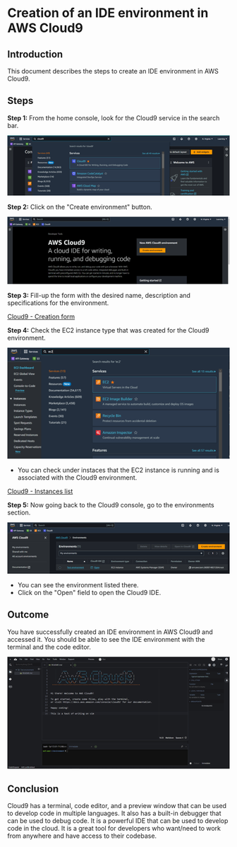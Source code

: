 # Creation of an IDE environment in AWS Cloud9

## Introduction

This document describes the steps to create an IDE environment in AWS Cloud9.

## Steps

**Step 1:** From the home console, look for the Cloud9 service in the search bar.

![Cloud9 - Search bar](images/cloud9_searchbar.png)

**Step 2:** Click on the "Create environment" button.

![Cloud9 - Console](images/cloud9_console.png)

**Step 3:** Fill-up the form with the desired name, description and specifications for the environment.

[Cloud9 - Creation form](images/cloud9_creation.png)

**Step 4:** Check the EC2 instance type that was created for the Cloud9 environment.

![Cloud9 - EC2 instance](images/ec2_instance.png)

* You can check under instaces that the EC2 instance is running and is associated with the Cloud9 environment.

[Cloud9 - Instances list](images/ec2_instance02.png)

**Step 5:** Now going back to the Cloud9 console, go to the environments section.

![Cloud9 - Environments in Cloud9](images/cloud9_open.png)

* You can see the environment listed there.
* Click on the "Open" field to open the Cloud9 IDE.

## Outcome

You have successfully created an IDE environment in AWS Cloud9 and accessed it.
You should be able to see the IDE environment with the terminal and the code editor.

![Cloud9 - IDE](images/cloud9_open02.png)

## Conclusion
Cloud9 has a terminal, code editor, and a preview window that can be used to develop code in multiple languages. It also has a built-in debugger that can be used to debug code.
It is a powerful IDE that can be used to develop code in the cloud. It is a great tool for developers who want/need to work from anywhere and have access to their codebase.

